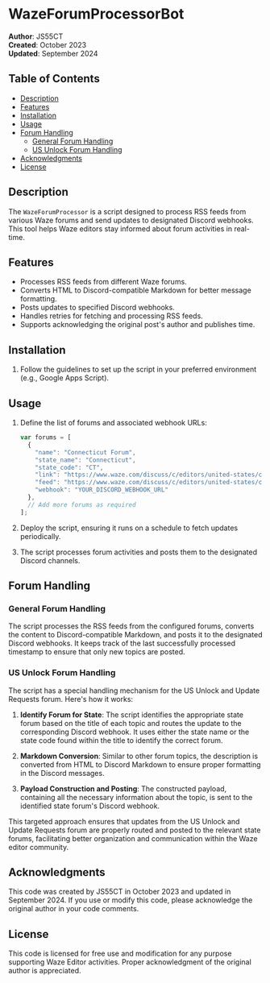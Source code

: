 # WazeForumProcessorBot

**Author**: JS55CT  
**Created**: October 2023  
**Updated**: September 2024  

## Table of Contents
- [Description](#description)
- [Features](#features)
- [Installation](#installation)
- [Usage](#usage)
- [Forum Handling](#forum-handling)
  - [General Forum Handling](#general-forum-handling)
  - [US Unlock Forum Handling](#us-unlock-forum-handling)
- [Acknowledgments](#acknowledgments)
- [License](#license)

## Description

The `WazeForumProcessor` is a script designed to process RSS feeds from various Waze forums and send updates to designated Discord webhooks. This tool helps Waze editors stay informed about forum activities in real-time.

## Features

- Processes RSS feeds from different Waze forums.
- Converts HTML to Discord-compatible Markdown for better message formatting.
- Posts updates to specified Discord webhooks.
- Handles retries for fetching and processing RSS feeds.
- Supports acknowledging the original post's author and publishes time.

## Installation

1. Follow the guidelines to set up the script in your preferred environment (e.g., Google Apps Script).

## Usage

1. Define the list of forums and associated webhook URLs:
    ```javascript
    var forums = [
      {
        "name": "Connecticut Forum",
        "state_name": "Connecticut",
        "state_code": "CT",
        "link": "https://www.waze.com/discuss/c/editors/united-states/connecticut/4845",
        "feed": "https://www.waze.com/discuss/c/editors/united-states/connecticut/4845.rss",
        "webhook": "YOUR_DISCORD_WEBHOOK_URL"
      },
      // Add more forums as required
    ];
    ```

2. Deploy the script, ensuring it runs on a schedule to fetch updates periodically.

3. The script processes forum activities and posts them to the designated Discord channels.

## Forum Handling

### General Forum Handling

The script processes the RSS feeds from the configured forums, converts the content to Discord-compatible Markdown, and posts it to the designated Discord webhooks. It keeps track of the last successfully processed timestamp to ensure that only new topics are posted.

### US Unlock Forum Handling

The script has a special handling mechanism for the US Unlock and Update Requests forum. Here's how it works:

1. **Identify Forum for State**: The script identifies the appropriate state forum based on the title of each topic and routes the update to the corresponding Discord webhook. It uses either the state name or the state code found within the title to identify the correct forum.

2. **Markdown Conversion**: Similar to other forum topics, the description is converted from HTML to Discord Markdown to ensure proper formatting in the Discord messages.

3. **Payload Construction and Posting**: The constructed payload, containing all the necessary information about the topic, is sent to the identified state forum's Discord webhook.

This targeted approach ensures that updates from the US Unlock and Update Requests forum are properly routed and posted to the relevant state forums, facilitating better organization and communication within the Waze editor community.

## Acknowledgments

This code was created by JS55CT in October 2023 and updated in September 2024. If you use or modify this code, please acknowledge the original author in your code comments.

## License

This code is licensed for free use and modification for any purpose supporting Waze Editor activities. Proper acknowledgment of the original author is appreciated.
